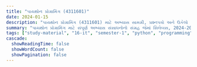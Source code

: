 ```yaml
---
title: "પાયથોન પ્રોગ્રામિંગ (4311601)"
date: 2024-01-15
description: "પાયથોન પ્રોગ્રામિંગ (4311601) માટે અભ્યાસ સામગ્રી, પ્રશ્નપત્રો અને ઉકેલો - ઇન્ફોર્મેશન ટેકનોલોજી, સેમેસ્ટર 1"
summary: "પાયથોન પ્રોગ્રામિંગ માટે સંપૂર્ણ અભ્યાસ સંસાધનોનો સંગ્રહ જેમાં સિલેબસ, 2024-2025ના પ્રશ્નપત્રો અને વિગતવાર ઉકેલોનો સમાવેશ થાય છે"
tags: ["study-material", "16-it", "semester-1", "python", "programming", "4311601"]
cascade:
  showReadingTime: false
  showWordCount: false
  showPagination: false
---
```

